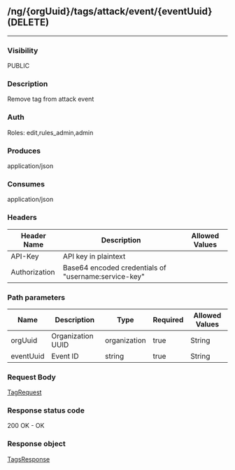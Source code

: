 ## /ng/{orgUuid}/tags/attack/event/{eventUuid} (DELETE)
---
### Visibility
PUBLIC
### Description
Remove tag from attack event
### Auth
Roles: edit,rules_admin,admin
### Produces
application/json
### Consumes
application/json
### Headers
| Header Name | Description | Allowed Values |
| ----------- | ----------- | ----------- |
| API-Key | API key in plaintext |  |
| Authorization | Base64 encoded credentials of &quot;username:service-key&quot; |  |
### Path parameters
| Name | Description | Type | Required | Allowed Values |
| ----------- | ----------- | ----------- | ----------- | ----------- |
| orgUuid | Organization UUID | organization | true | String |
| eventUuid | Event ID | string | true | String |
### Request Body
[TagRequest](<../../objects/TagRequest.md>)
### Response status code
200 OK - OK
### Response object
[TagsResponse](<../../objects/TagsResponse.md>)
